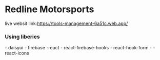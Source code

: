 # Redline Motorsports
live websit link:https://tools-management-6a51c.web.app/
<h3>Using liberies</h3>
    - daisyui
    - firebase
    -react
   - react-firebase-hooks
   - react-hook-form
   -
   -  react-icons

